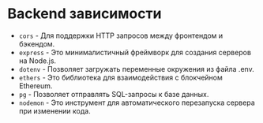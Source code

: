 # Backend зависимости

- ```cors``` - Для поддержки HTTP запросов между фронтендом и бэкендом.
- ```express``` - Это минималистичный фреймворк для создания серверов на Node.js.
- ```dotenv``` - Позволяет загружать переменные окружения из файла .env.
- ```ethers``` - Это библиотека для взаимодействия с блокчейном Ethereum.
- ```pg``` - Позволяет отправлять SQL-запросы к базе данных.
- ```nodemon``` - Это инструмент для автоматического перезапуска сервера при изменении кода.